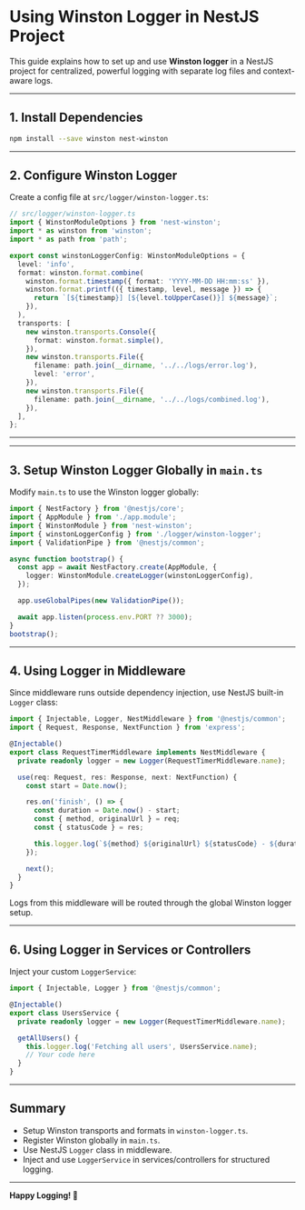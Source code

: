 
# Using Winston Logger in NestJS Project

This guide explains how to set up and use **Winston logger** in a NestJS project for centralized, powerful logging with separate log files and context-aware logs.

---

## 1. Install Dependencies

```bash
npm install --save winston nest-winston
```

---

## 2. Configure Winston Logger

Create a config file at `src/logger/winston-logger.ts`:

```ts
// src/logger/winston-logger.ts
import { WinstonModuleOptions } from 'nest-winston';
import * as winston from 'winston';
import * as path from 'path';

export const winstonLoggerConfig: WinstonModuleOptions = {
  level: 'info',
  format: winston.format.combine(
    winston.format.timestamp({ format: 'YYYY-MM-DD HH:mm:ss' }),
    winston.format.printf(({ timestamp, level, message }) => {
      return `[${timestamp}] [${level.toUpperCase()}] ${message}`;
    }),
  ),
  transports: [
    new winston.transports.Console({
      format: winston.format.simple(),
    }),
    new winston.transports.File({
      filename: path.join(__dirname, '../../logs/error.log'),
      level: 'error',
    }),
    new winston.transports.File({
      filename: path.join(__dirname, '../../logs/combined.log'),
    }),
  ],
};

```

---



---

## 3. Setup Winston Logger Globally in `main.ts`

Modify `main.ts` to use the Winston logger globally:

```ts
import { NestFactory } from '@nestjs/core';
import { AppModule } from './app.module';
import { WinstonModule } from 'nest-winston';
import { winstonLoggerConfig } from './logger/winston-logger';
import { ValidationPipe } from '@nestjs/common';

async function bootstrap() {
  const app = await NestFactory.create(AppModule, {
    logger: WinstonModule.createLogger(winstonLoggerConfig),
  });

  app.useGlobalPipes(new ValidationPipe());

  await app.listen(process.env.PORT ?? 3000);
}
bootstrap();
```

---

## 4. Using Logger in Middleware

Since middleware runs outside dependency injection, use NestJS built-in `Logger` class:

```ts
import { Injectable, Logger, NestMiddleware } from '@nestjs/common';
import { Request, Response, NextFunction } from 'express';

@Injectable()
export class RequestTimerMiddleware implements NestMiddleware {
  private readonly logger = new Logger(RequestTimerMiddleware.name);

  use(req: Request, res: Response, next: NextFunction) {
    const start = Date.now();

    res.on('finish', () => {
      const duration = Date.now() - start;
      const { method, originalUrl } = req;
      const { statusCode } = res;

      this.logger.log(`${method} ${originalUrl} ${statusCode} - ${duration}ms`);
    });

    next();
  }
}
```

Logs from this middleware will be routed through the global Winston logger setup.

---

## 6. Using Logger in Services or Controllers

Inject your custom `LoggerService`:

```ts
import { Injectable, Logger } from '@nestjs/common';

@Injectable()
export class UsersService {
  private readonly logger = new Logger(RequestTimerMiddleware.name);

  getAllUsers() {
    this.logger.log('Fetching all users', UsersService.name);
    // Your code here
  }
}
```

---

## Summary

- Setup Winston transports and formats in `winston-logger.ts`.
- Register Winston globally in `main.ts`.
- Use NestJS `Logger` class in middleware.
- Inject and use `LoggerService` in services/controllers for structured logging.

---

**Happy Logging! 🚀**

